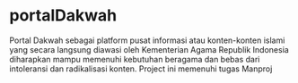 # portalDakwah
Portal Dakwah sebagai platform pusat informasi atau konten-konten islami yang secara langsung diawasi oleh Kementerian Agama Republik Indonesia diharapkan mampu memenuhi kebutuhan beragama dan bebas dari intoleransi dan radikalisasi konten.
Project ini memenuhi tugas Manproj
